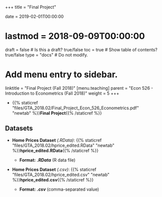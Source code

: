 +++
title = "Final Project"

date = 2019-02-01T00:00:00
# lastmod = 2018-09-09T00:00:00

draft = false  # Is this a draft? true/false
toc = true  # Show table of contents? true/false
type = "docs"  # Do not modify.

# Add menu entry to sidebar.
linktitle = "Final Project (Fall 2018)"
[menu.teaching]
  parent = "Econ 526 - Introduction to Econometrics (Fall 2018)"
  weight = 5
+++

* {{% staticref "files/GTA_2018.02/Final_Project_Econ_526_Econometrics.pdf" "newtab" %}}**Final Project**{{% /staticref %}}

## Datasets

* **Home Prices Dataset** _(.RData)_: {{% staticref "files/GTA_2018.02/hprice_edited.RData" "newtab" %}}**hprice_edited.RData**{{% /staticref %}}
  + **Format:** **_.RData_** (R data file)

* **Home Prices Dataset** _(.csv)_: {{% staticref "files/GTA_2018.02/hprice_edited.csv" "newtab" %}}**hprice_edited.csv**{{% /staticref %}}
  + **Format:** **_.csv_** (comma-separated value)
